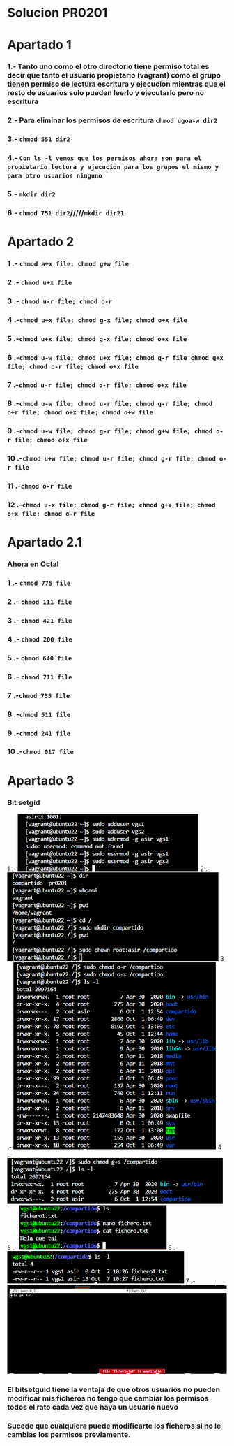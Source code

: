 # Solucion PR0201

# Apartado 1
### 1.- Tanto uno como el otro directorio tiene permiso total es decir que tanto el usuario propietario (vagrant) como el grupo tienen permiso de lectura escritura y ejecucion mientras que el resto de usuarios solo pueden leerlo y ejecutarlo pero no escritura

### 2.- Para eliminar los permisos de escritura ```chmod ugoa-w dir2```

### 3.- ```chmod 551 dir2```

### 4.- ```Con ls -l vemos que los permisos ahora son para el propietario lectura y ejecucion para los grupos el mismo y para otro usuarios ninguno```

### 5.- ```mkdir dir2```

### 6.- ```chmod 751 dir2```/////```mkdir dir21```

# Apartado 2

### 1 .- ```chmod a+x file; chmod g+w file```

### 2 .- ```chmod u+x file```

### 3 .- ```chmod u-r file; chmod o-r```

### 4 .-```chmod u+x file; chmod g-x file; chmod o+x file```

### 5 .-```chmod u+x file; chmod g-x file; chmod o+x file```

### 6 .-```chmod u-w file; chmod u+x file; chmod g-r file chmod g+x file; chmod o-r file; chmod o+x file```

### 7 .-```chmod u-r file; chmod o-r file; chmod o+x file```

### 8 .-```chmod u-w file; chmod u-r file; chmod g-r file; chmod o+r file; chmod o+x file; chmod o+w file```

### 9 .-```chmod u-w file; chmod g-r file; chmod g+w file; chmod o-r file; chmod o+x file```

### 10 .-```chmod u+w file; chmod u-r file; chmod g-r file; chmod o-r file```

### 11 .-```chmod o-r file```

### 12 .-```chmod u-x file; chmod g-r file; chmod g+x file; chmod o+x file; chmod o-r file```

# Apartado 2.1

### Ahora en Octal

### 1 .- ```chmod 775 file```

### 2 .- ```chmod 111 file```

### 3 .- ```chmod 421 file```

### 4 .- ```chmod 200 file```

### 5 .- ```chmod 640 file```

### 6 .- ```chmod 711 file```

### 7 .-```chmod 755 file```

### 8 .-```chmod 511 file```

### 9 .-```chmod 241 file```

### 10 .-```chmod 017 file```

# Apartado 3

### Bit setgid

1 .- ![paso 1](./captura1.png)
2 .- ![paso 1](./captura2.png)
3 .- ![paso 1](./captura3.png)
4 .- ![paso 1](./captura4.png)
5 .- ![paso 1](./captura5.png)
6 .- ![paso 1](./captura6.png)
7 .- ![paso 1](./captura7.png)

### El bitsetguid tiene la ventaja de que otros usuarios no pueden modificar mis ficheros no tengo que cambiar los permisos todos el rato cada vez que haya un usuario nuevo

### Sucede que cualquiera puede modificarte los ficheros si no le cambias los permisos previamente.

